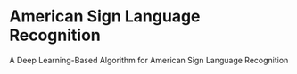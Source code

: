 # American Sign Language Recognition
A Deep Learning-Based Algorithm for American Sign Language Recognition
